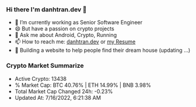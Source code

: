 ### Hi there I'm danhtran.dev 👋

- 🔭 I’m currently working as Senior Software Engineer
- 😄 But have a passion on crypto projects
- 💬 Ask me about Android, Crypto, Running 
- 📫 How to reach me: <a href="https://danhtran.dev" target="_blank">danhtran.dev</a> or <a href="Developer-Resume.pdf" target="_blank">my Resume</a>
- 🌱 Building a website to help people find their dream house (updating ...)

### Crypto Market Summarize
- Active Crypto: 13438
- % Market Cap: BTC 40.76% | ETH 14.99% | BNB 3.98%
- Total Market Cap Changed 24h: -0.23%
- Updated At: 7/16/2022, 6:21:38 AM
